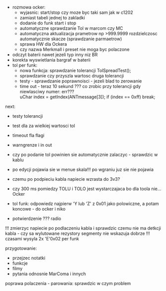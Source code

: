 - rozmowa ocker:
	- wyjasnic: start/stop czy moze byc taki sam jak w c1202
	- zamiast tabeli jednej to zakladki
	- dodanie do funk start i stop
	- automatyczne sprawdzanie Tol w marcom czy MC
	- automatyczna aktualizacja prametrow np >999.9999 rozdzielczosc automatycznie skacze (sprawdzanie parmaetrow)
	- sprawa HW dla Ockera
	- czy nazwa Merkmall i preset nie moga byc polaczone
- odczyt baterii nawet jezeli typ inny niz BR
- korekta wyswietlania bargraf w baterii
- tol per funk:
	- nowa funkcja: sprawdzanie tolerancji TolSpreadTest();
	- sprawdzanie czy przyszla wartosc  druga tolerancji
	- testy - sprawdzanie poprawnoisci - jezeli blad to zerowanie
	- time out - teraz 10 sekund
??? co zrobic przy tolerancji gdy niewlasciwy numer: err???             
			uChar index = getIndex(ANTmessage[3]);
            if (index == 0xff) break;

next:
- testy tolerancji
- test dla za wielkiej wartosci tol
- timeout fla flagi
- warngrenze i in out
- czy po podanie tol powinien sie automatycznie zalaczyc - sprawdzic w kablu

- po edycji pojawia sie w menue skala!!! po wgraniu juz sie nie pojawia
- czemu po podpieciu kabla napiecie wzrasta do 3v3?
- czy 300 ms pomiedzy TOLU i TOLO jest wystarczajaca bo dla toola nie... Ocker
- tol funk: odpowiedz najpierw 'Y lub 'Z' z 0x01 jako polowiczne, a potam koncowe - do ocker i niko
- potwierdzenie ??? radio


!!! zmierzyc napiecie po podlaczeniu kabla i sprawdzic czemu nie ma detkcji kabla - czy sa wylutowane rezystory
segmenty nie wskazuja dobrze
!!! czasami wysyla 2x 'E'0x02 per funk

przygotowanie:
- przejzec notatki
- funkcje
- filmy
- pytania odnosnie MarComa i innych


poprawa polaczenia - parowania: sprawdzic w czym problem

